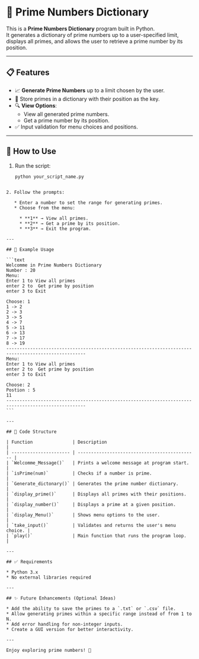 # 🔢 Prime Numbers Dictionary

This is a **Prime Numbers Dictionary** program built in Python.  
It generates a dictionary of prime numbers up to a user-specified limit,  
displays all primes, and allows the user to retrieve a prime number by its position.

---

## 📋 Features

- 📈 **Generate Prime Numbers** up to a limit chosen by the user.
- 📂 Store primes in a dictionary with their position as the key.
- 🔍 **View Options**:
  - View all generated prime numbers.
  - Get a prime number by its position.
- ✅ Input validation for menu choices and positions.

---

## 🚀 How to Use

1. Run the script:
   ```bash
   python your_script_name.py
````

2. Follow the prompts:

   * Enter a number to set the range for generating primes.
   * Choose from the menu:

     * **1** → View all primes.
     * **2** → Get a prime by its position.
     * **3** → Exit the program.

---

## 📌 Example Usage

```text
Welcomme in Prime Numbers Dictionary
Number : 20
Menu:
Enter 1 to View all primes
enter 2 to  Get prime by position
enter 3 to Exit

Choose: 1
1 -> 2
2 -> 3
3 -> 5
4 -> 7
5 -> 11
6 -> 13
7 -> 17
8 -> 19
----------------------------------------------------------------------------------------------------
Menu:
Enter 1 to View all primes
enter 2 to  Get prime by position
enter 3 to Exit

Choose: 2
Postion : 5
11
----------------------------------------------------------------------------------------------------
```

---

## 🧠 Code Structure

| Function               | Description                                   |
| ---------------------- | --------------------------------------------- |
| `Welcomme_Message()`   | Prints a welcome message at program start.    |
| `isPrime(num)`         | Checks if a number is prime.                  |
| `Generate_dictonary()` | Generates the prime number dictionary.        |
| `display_prime()`      | Displays all primes with their positions.     |
| `display_number()`     | Displays a prime at a given position.         |
| `display_Menu()`       | Shows menu options to the user.               |
| `take_input()`         | Validates and returns the user's menu choice. |
| `play()`               | Main function that runs the program loop.     |

---

## ✅ Requirements

* Python 3.x
* No external libraries required

---

## ✨ Future Enhancements (Optional Ideas)

* Add the ability to save the primes to a `.txt` or `.csv` file.
* Allow generating primes within a specific range instead of from 1 to N.
* Add error handling for non-integer inputs.
* Create a GUI version for better interactivity.

---

Enjoy exploring prime numbers! 🔢

